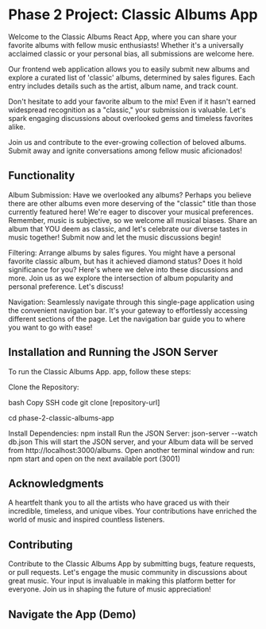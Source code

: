 # Phase 2 Project: Classic Albums App
Welcome to the Classic Albums React App, where you can share your favorite albums with fellow music enthusiasts! Whether it's a universally acclaimed classic or your personal bias, all submissions are welcome here.

Our frontend web application allows you to easily submit new albums and explore a curated list of 'classic' albums, determined by sales figures. Each entry includes details such as the artist, album name, and track count.

Don't hesitate to add your favorite album to the mix! Even if it hasn't earned widespread recognition as a "classic," your submission is valuable. Let's spark engaging discussions about overlooked gems and timeless favorites alike.

Join us and contribute to the ever-growing collection of beloved albums. Submit away and ignite conversations among fellow music aficionados!

## Functionality
Album Submission: Have we overlooked any albums? Perhaps you believe there are other albums even more deserving of the "classic" title than those currently featured here! We're eager to discover your musical preferences. Remember, music is subjective, so we welcome all musical biases. Share an album that YOU deem as classic, and let's celebrate our diverse tastes in music together! Submit now and let the music discussions begin!

<!-- Liking: Show your appreciation for an album by liking it and toggling between liking and unliking. When you agree, hit the like button, and we'll discover albums we share in common! If not, it seems we disagree, and you don't consider this album worthy of being on the classic albums list. Let's explore our musical preferences together! -->

Filtering: Arrange albums by sales figures. You might have a personal favorite classic album, but has it achieved diamond status? Does it hold significance for you? Here's where we delve into these discussions and more. Join us as we explore the intersection of album popularity and personal preference. Let's discuss!

Navigation: Seamlessly navigate through this single-page application using the convenient navigation bar. It's your gateway to effortlessly accessing different sections of the page. Let the navigation bar guide you to where you want to go with ease!

## Installation and Running the JSON Server
To run the Classic Albums App. app, follow these steps:

Clone the Repository:

bash
Copy SSH code 
git clone [repository-url]

cd phase-2-classic-albums-app

Install Dependencies:
npm install
Run the JSON Server:
json-server --watch db.json
This will start the JSON server, and your Album data will be served from http://localhost:3000/albums.
Open another terminal window and run: npm start and open on the next available port (3001)


## Acknowledgments
A heartfelt thank you to all the artists who have graced us with their incredible, timeless, and unique vibes. Your contributions have enriched the world of music and inspired countless listeners.

## Contributing
Contribute to the Classic Albums App by submitting bugs, feature requests, or pull requests. Let's engage the music community in discussions about great music. Your input is invaluable in making this platform better for everyone. Join us in shaping the future of music appreciation!

## Navigate the App (Demo)

